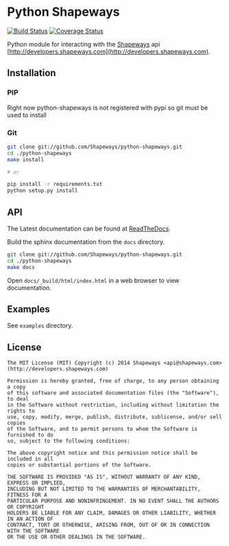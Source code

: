 Python Shapeways
================

[![Build Status](https://travis-ci.org/Shapeways/python-shapeways.png?branch=master)](https://travis-ci.org/Shapeways/python-shapeways)
[![Coverage Status](https://coveralls.io/repos/Shapeways/python-shapeways/badge.png?branch=master)](https://coveralls.io/r/Shapeways/python-shapeways?branch=master)

Python module for interacting with the [Shapeways](http://www.shapeways.com) api [http://developers.shapeways.com](http://developers.shapeways.com).

## Installation
### PIP
Right now python-shapeways is not registered with pypi so git must be used to install

### Git
```bash
git clone git://github.com/Shapeways/python-shapeways.git
cd ./python-shapeways
make install

# or

pip install -r requirements.txt
python setup.py install
```

## API

The Latest documentation can be found at [ReadTheDocs](http://pyton-shapeways.readthedocs.org).

Build the sphinx documentation from the `docs` directory.

```bash
git clone git://github.com/Shapeways/python-shapeways.git
cd ./python-shapeways
make docs
```

Open `docs/_build/html/index.html` in a web browser to view documentation.

## Examples
See `examples` directory.

## License
```
The MIT License (MIT) Copyright (c) 2014 Shapeways <api@shapeways.com> (http://developers.shapeways.com)

Permission is hereby granted, free of charge, to any person obtaining a copy
of this software and associated documentation files (the "Software"), to deal
in the Software without restriction, including without limitation the rights to
use, copy, modify, merge, publish, distribute, sublicense, and/or sell copies
of the Software, and to permit persons to whom the Software is furnished to do
so, subject to the following conditions:

The above copyright notice and this permission notice shall be included in all
copies or substantial portions of the Software.

THE SOFTWARE IS PROVIDED "AS IS", WITHOUT WARRANTY OF ANY KIND, EXPRESS OR IMPLIED,
INCLUDING BUT NOT LIMITED TO THE WARRANTIES OF MERCHANTABILITY, FITNESS FOR A
PARTICULAR PURPOSE AND NONINFRINGEMENT. IN NO EVENT SHALL THE AUTHORS OR COPYRIGHT
HOLDERS BE LIABLE FOR ANY CLAIM, DAMAGES OR OTHER LIABILITY, WHETHER IN AN ACTION OF
CONTRACT, TORT OR OTHERWISE, ARISING FROM, OUT OF OR IN CONNECTION WITH THE SOFTWARE
OR THE USE OR OTHER DEALINGS IN THE SOFTWARE.
```
